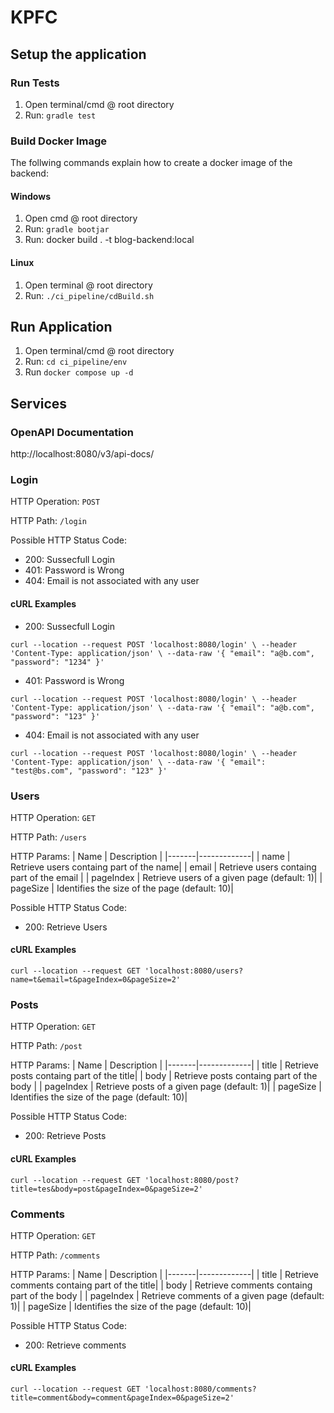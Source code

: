 # KPFC

## Setup the application
### Run Tests
1. Open terminal/cmd @ root directory
2. Run: `gradle test`
### Build Docker Image
The follwing commands explain how to create a docker image of the backend:

#### Windows 
1. Open cmd @ root directory
2. Run: `gradle bootjar`
3. Run: docker build . -t blog-backend:local

#### Linux
1. Open terminal @ root directory
2. Run: `./ci_pipeline/cdBuild.sh`

## Run Application

1. Open terminal/cmd @ root directory
2. Run: `cd ci_pipeline/env`
3. Run `docker compose up -d`


## Services

### OpenAPI Documentation
http://localhost:8080/v3/api-docs/ 

### Login 

HTTP Operation: `POST`

HTTP Path: `/login`

Possible HTTP Status Code:
* 200: Sussecfull Login
* 401: Password is Wrong
* 404: Email is not associated with any user

#### cURL Examples
* 200: Sussecfull Login

`curl --location --request POST 'localhost:8080/login' \
--header 'Content-Type: application/json' \
--data-raw '{
    "email": "a@b.com",
    "password": "1234"
}'`

* 401: Password is Wrong

`curl --location --request POST 'localhost:8080/login' \
--header 'Content-Type: application/json' \
--data-raw '{
    "email": "a@b.com",
    "password": "123"
}'`

* 404: Email is not associated with any user

`curl --location --request POST 'localhost:8080/login' \
--header 'Content-Type: application/json' \
--data-raw '{
    "email": "test@bs.com",
    "password": "123"
}'`

### Users
HTTP Operation: `GET`

HTTP Path: `/users`

HTTP Params: 
|  Name | Description |
|-------|-------------|
| name | Retrieve users containg part of the name|
| email | Retrieve users containg part of the email |
| pageIndex | Retrieve users of a given page (default: 1)|
| pageSize | Identifies the size of the page (default: 10)|

Possible HTTP Status Code:
* 200: Retrieve Users

#### cURL Examples

`curl --location --request GET 'localhost:8080/users?name=t&email=t&pageIndex=0&pageSize=2'`

### Posts

HTTP Operation: `GET`

HTTP Path: `/post`

HTTP Params: 
|  Name | Description |
|-------|-------------|
| title | Retrieve posts containg part of the title|
| body | Retrieve posts containg part of the body |
| pageIndex | Retrieve posts of a given page (default: 1)|
| pageSize | Identifies the size of the page (default: 10)|

Possible HTTP Status Code:
* 200: Retrieve Posts

#### cURL Examples

`curl --location --request GET 'localhost:8080/post?title=tes&body=post&pageIndex=0&pageSize=2'`

### Comments

HTTP Operation: `GET`

HTTP Path: `/comments`

HTTP Params: 
|  Name | Description |
|-------|-------------|
| title | Retrieve comments containg part of the title|
| body | Retrieve comments containg part of the body |
| pageIndex | Retrieve comments of a given page (default: 1)|
| pageSize | Identifies the size of the page (default: 10)|

Possible HTTP Status Code:
* 200: Retrieve comments

#### cURL Examples

`curl --location --request GET 'localhost:8080/comments?title=comment&body=comment&pageIndex=0&pageSize=2'`
